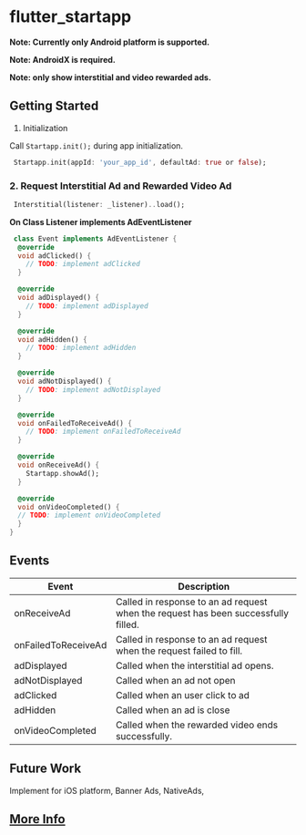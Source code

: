 # flutter_startapp

**Note: Currently only Android platform is supported.**

**Note: AndroidX is required.**

**Note: only show interstitial and video rewarded ads.**

## Getting Started

1. Initialization

Call `Startapp.init();` during app initialization.

```dart
 Startapp.init(appId: 'your_app_id', defaultAd: true or false);
```

### 2. Request Interstitial Ad and Rewarded Video Ad

```dart
 Interstitial(listener: _listener)..load();
```

**On Class Listener implements AdEventListener**

```dart
 class Event implements AdEventListener {
  @override
  void adClicked() {
    // TODO: implement adClicked
  }

  @override
  void adDisplayed() {
    // TODO: implement adDisplayed
  }

  @override
  void adHidden() {
    // TODO: implement adHidden
  }

  @override
  void adNotDisplayed() {
    // TODO: implement adNotDisplayed
  }

  @override
  void onFailedToReceiveAd() {
    // TODO: implement onFailedToReceiveAd
  }

  @override
  void onReceiveAd() {
    Startapp.showAd();
  }

  @override
  void onVideoCompleted() {
  // TODO: implement onVideoCompleted
  }
}
```

## Events

| Event              | Description                                                                        |
|--------------------|------------------------------------------------------------------------------------|
| onReceiveAd    | Called in response to an ad request when the request has been successfully filled. |
| onFailedToReceiveAd | Called in response to an ad request when the request failed to fill.               |
| adDisplayed           | Called when the interstitial ad opens.                                             |
| adNotDisplayed         | Called when an ad not open          |
| adClicked         | Called when an user click to ad            |
| adHidden         | Called when an ad is close        |
| onVideoCompleted           | Called when the rewarded video ends successfully.                                  |


## Future Work
Implement for iOS platform, Banner Ads, NativeAds,

## <a href="https://support.startapp.com/hc/en-us/articles/115007225767-Integrate-our-SDK" target="_blank">More Info</a>

